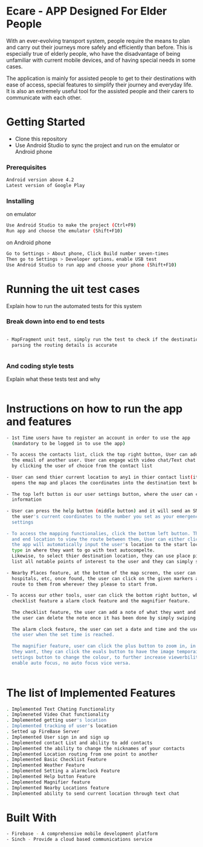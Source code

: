 
# Ecare - APP Designed For Elder People
With an ever-evolving transport system, people require the means to plan and carry out their journeys more safely and efficiently than before. This is especially true of elderly people, who have the disadvantage of being unfamiliar with current mobile devices, and of having special needs in some cases.

The application is mainly for assisted people to get to their destinations with ease of access, special features to simplify their journey and everyday life. It is also an extremely useful tool for the assisted people and their carers to communicate with each other.


# Getting Started

  - Clone this repository
  - Use Android Studio to sync the project and run on the emulator or Android phone

### Prerequisites
```sh
Android version above 4.2
Latest version of Google Play
```
### Installing
on emulator
```sh
Use Android Studio to make the project (Ctrl+F9)
Run app and choose the emulator (Shift+F10)
```
on Android phone
```sh
Go to Settings > About phone, Click Build number seven-times
Then go to Settings > Developer options，enable USB test
Use Android Studio to run app and choose your phone (Shift+F10)
```

# Running the uit test cases
Explain how to run the automated tests for this system
### Break down into end to end tests
```sh

- MapFragment unit test, simply run the test to check if the destination url the app provides for
  parsing the routing details is accurate



```
### And coding style tests
Explain what these tests test and why
```sh

```

# Instructions on how to run the app and features

```sh
- 1st Time users have to register an account in order to use the app
  (mandatory to be logged in to use the app)
   
- To access the contacts list, click the top right button, User can add a contact if they provide 
  the email of another user. User can engage with video chat/Text chat with an user they added
  by clicking the user of choice from the contact list
  
- User can send thier current location to any1 in thier contact list(it will be a clickable link which
  opens the map and places the coordinates into the destination text box)
  
- The top left button is our user settings button, where the user can choose to change thier contact
  information
  
- User can press the help button (middle button) and it will send an SMS containing 
  the user's current coordinates to the number you set as your emergency contact number at the user
  settings
  
- To access the mapping functionalies, click the bottom left button. The user has to provide the start 
  and end location to view the route between them, User can either click use current location and
  the app will automatically input the user's location to the start location field, or they can manually
  type in where they want to go with text autocompelte.
  Likewise, to select thier destination location, they can use place picker where it will
  list all notable points of interest to the user and they can simply slect where they want to go.
  
- Nearby Places feature, at the bottom of the map screen, the user can choose to find near parks,
  hospitals, etc, once found, the user can click on the given markers and can choose to
  route to them from wherever they please to start from.
  
- To access our other tools, user can click the bottom right button, where it has a 
  checklist feature a alarm clock feature and the magnifier feature.
  
  The checklist feature, the user can add a note of what they want and set a initial priority of it,
  the user can delete the note once it has been done by simply swiping the note to the right/left.
  
  The alarm clock feature, the user can set a date and time and the user's phone will vibrate and notify
  the user when the set time is reached.
  
  The magnifier feature, user can click the plus button to zoom in, in the case if the zoom ratio is what
  they want, they can click the euals button to have the image temporaily stored. The user can then click
  settings button to change the colour, to further increase viewerbility of the image. Hold the screen to
  enable auto focus, no auto focus vice versa.
  

```

# The list of Implemented Features
```sh
. Implemented Text Chating Functionality
. Implmeneted Video Chat functionality
. Implemented getting user's location
. Implemented tracking of user's location
. Setted up FireBase Server
. Implemented User sign in and sign up 
. Implemented contact List and ability to add contacts
. Implemented the ability to change the nicknames of your contacts
. Implemented Location routing from one point to another
. Implemented Basic Checklist Feature
. Implemented Weather Feature 
. Implemented Setting a alarmclock Feature
. Implemented Help button Feature
. Implemented Magnifier feature 
. Implemented Nearby Locations feature
. Implemented ability to send current location through text chat
```



# Built With
```sh
- Firebase - A comprehensive mobile development platform
- Sinch - Provide a cloud based communications service
```

